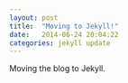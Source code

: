 ```yaml
---
layout: post
title:  "Moving to Jekyll!"
date:   2014-06-24 20:04:22
categories: jekyll update
---
```


Moving the blog to Jekyll.
